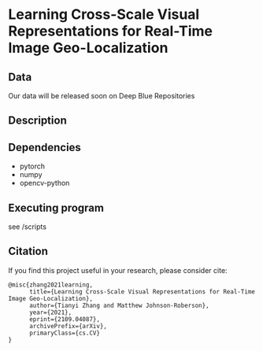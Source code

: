 # Learning Cross-Scale Visual Representations for Real-Time Image Geo-Localization

## Data
Our data will be released soon on Deep Blue Repositories

## Description


## Dependencies

* pytorch
* numpy
* opencv-python

## Executing program
see /scripts

## Citation
If you find this project useful in your research, please consider cite:
```
@misc{zhang2021learning,
      title={Learning Cross-Scale Visual Representations for Real-Time Image Geo-Localization}, 
      author={Tianyi Zhang and Matthew Johnson-Roberson},
      year={2021},
      eprint={2109.04087},
      archivePrefix={arXiv},
      primaryClass={cs.CV}
}
```
